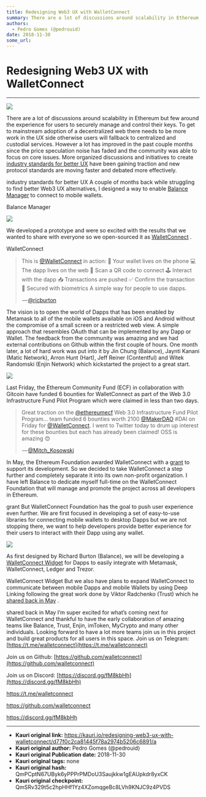 ```yaml
---
title: Redesigning Web3 UX with WalletConnect
summary: There are a lot of discussions around scalability in Ethereum but few around the experience for users to securely manage and control their keys. To get to mainstream adoption of a decentralized web there needs to be more work in the UX side otherwise users will fallback to centralized and custodial services. However a lot has improved in the past couple months since the price speculation noise has faded and the community was able to focus on core issues. More organized discussions and initiative
authors:
  - Pedro Gomes (@pedrouid)
date: 2018-11-30
some_url: 
---
```


# Redesigning Web3 UX with WalletConnect



----


![](https://ipfs.infura.io/ipfs/QmZrSHYNCi8aPX9E4VYAMYdBX5tL3crDFxnZgb7EuebSdL)

There are a lot of discussions around scalability in Ethereum but few around the experience for users to securely manage and control their keys. To get to mainstream adoption of a decentralized web there needs to be more work in the UX side otherwise users will fallback to centralized and custodial services.
However a lot has improved in the past couple months since the price speculation noise has faded and the community was able to focus on core issues. More organized discussions and initiatives to create 
[industry standards for better UX](https://ethereum-magicians.org/t/material-design-for-dapps/459)
 have been gaining traction and new protocol standards are moving faster and debated more effectively.
> 
industry standards for better UX
A couple of months back while struggling to find better Web3 UX alternatives, I designed a way to enable 
[Balance Manager](https://manager.balance.io/)
 to connect to mobile wallets.
> 
Balance Manager

![](https://ipfs.infura.io/ipfs/QmRnXT2NDLaGKPkyyL8Jww9FC1HtzPE2TFuevh2M4UUzch)

We developed a prototype and were so excited with the results that we wanted to share with everyone so we open-sourced it as 
[WalletConnect](https://github.com/WalletConnect)
 .
> 
WalletConnect

<blockquote class="twitter-tweet" data-align="center" data-conversation="none" data-dnt="true"><p>This is <a href="http://twitter.com/WalletConnect" target="_blank" title="Twitter profile for @WalletConnect">@WalletConnect</a> in action: 📱 Your wallet lives on the phone 💻 The dapp lives on the web 🏁 Scan a QR code to connect 🕹 Interact with the dapp 📥 Transactions are pushed ✅ Confirm the transaction 🔐 Secured with biometrics A simple way for people to use dapps.</p><p> — <a href="https://twitter.com/ricburton/status/978509303500984320">@ricburton</a></p></blockquote>

The vision is to open the world of Dapps that has been enabled by Metamask to all of the mobile wallets available on iOS and Android without the compromise of a small screen or a restricted web view. A simple approach that resembles OAuth that can be implemented by any Dapp or Wallet.
The feedback from the community was amazing and we had external contributions on Github within the first couple of hours. One month later, a lot of hard work was put into it by Jin Chung (Balance), Jaynti Kanani (Matic Network), Arron Hunt (Hart), Jeff Reiner (Contentful) and Witek Randomski (Enjin Network) which kickstarted the project to a great start.

![](https://ipfs.infura.io/ipfs/QmUeRBXMGBNwFNBstA9XsbECkKcipGFHbS87D2f4N3BsSe)

Last Friday, the Ethereum Community Fund (ECF) in collaboration with Gitcoin have funded 6 bounties for WalletConnect as part of the Web 3.0 Infrastructure Fund Pilot Program which were claimed in less than two days.

<blockquote class="twitter-tweet" data-align="center" data-conversation="none" data-dnt="true"><p>Great traction on the <a href="http://twitter.com/ethereumecf" target="_blank" title="Twitter profile for @ethereumecf">@ethereumecf</a> Web 3.0 Infrastructure Fund Pilot Program... team funded 6 bounties worth 2100 <a href="http://twitter.com/MakerDAO" target="_blank" title="Twitter profile for @MakerDAO">@MakerDAO</a> #DAI on Friday for <a href="http://twitter.com/WalletConnect" target="_blank" title="Twitter profile for @WalletConnect">@WalletConnect</a>. I went to Twitter today to drum up interest for these bounties but each has already been claimed! OSS is amazing 😍</p><p> — <a href="https://twitter.com/Mitch_Kosowski/status/1011060750352375809">@Mitch_Kosowski</a></p></blockquote>

In May, the Ethereum Foundation awarded WalletConnect with a 
[grant](https://blog.ethereum.org/2018/05/02/announcing-may-2018-cohort-ef-grants/)
 to support its development. So we decided to take WalletConnect a step further and completely separate it into its own non-profit organization. I have left Balance to dedicate myself full-time on the WalletConnect Foundation that will manage and promote the project across all developers in Ethereum.
> 
grant
But WalletConnect Foundation has the goal to push user experience even further. We are first focused in developing a set of easy-to-use libraries for connecting mobile wallets to desktop Dapps but we are not stopping there, we want to help developers provide better experience for their users to interact with their Dapp using any wallet.

![](https://ipfs.infura.io/ipfs/Qma4oYXiHaDLz9JuyMBXWhq2J75HoFtbByCLxscYk9Kax2)

As first designed by Richard Burton (Balance), we will be developing a 
[WalletConnect Widget](https://github.com/WalletConnect/walletconnect-widget)
 for Dapps to easily integrate with Metamask, WalletConnect, Ledger and Trezor.
> 
WalletConnect Widget
But we also have plans to expand WalletConnect to communicate between mobile Dapps and mobile Wallets by using Deep Linking following the great work done by Viktor Radchenko (Trust) which he 
[shared back in May](https://medium.com/@trustwallet/mobile-dapps-with-deep-linking-and-trust-wallet-6a4712b9b9a4)
 .
> 
shared back in May
I’m super excited for what’s coming next for WalletConnect and thankful to have the early collaboration of amazing teams like Balance, Trust, Enjin, imToken, MyCrypto and many other individuals. Looking forward to have a lot more teams join us in this project and build great products for all users in this space.
Join us on Telegram: 
[https://t.me/walletconnect](https://t.me/walletconnect)
   
 Join us on Github: 
[https://github.com/walletconnect](https://github.com/walletconnect)
   
 Join us on Discord: 
[https://discord.gg/fM8kbHh](https://discord.gg/fM8kbHh)
 
> 
https://t.me/walletconnect
> 
https://github.com/walletconnect
> 
https://discord.gg/fM8kbHh



---

- **Kauri original link:** https://kauri.io/redesigning-web3-ux-with-walletconnect/d77f0c2ca81445f78a2974b5206c6891/a
- **Kauri original author:** Pedro Gomes (@pedrouid)
- **Kauri original Publication date:** 2018-11-30
- **Kauri original tags:** none
- **Kauri original hash:** QmPCptN67UByk6yPPPrPMDoU3Saujkkw1gEAUpkdr8yxCK
- **Kauri original checkpoint:** QmSRv329t5c2hpHHf1Yz4XZomqgeBc8LVh9KNJC9z4PVDS



